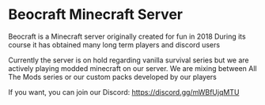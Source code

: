 # Beocraft Minecraft Server

Beocraft is a Minecraft server originally created for fun in 2018
During its course it has obtained many long term players and discord users

Currently the server is on hold regarding vanilla survival series but we are actively playing modded minecraft on our server.
We are mixing between All The Mods series or our custom packs developed by our players

If you want, you can join our Discord: <https://discord.gg/mWBfUjqMTU>
